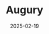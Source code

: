 ---  
layout: startup_page  
title: "Augury"  
id: "augury.com"  
permalink: "/auguryaugury.com02192025/"  
website: "https://augury.com/"  
funding_round: "Series F"  
funding_amount: "$75M"  
investors: "Lightrock, Insight Venture Partners, Eclipse, Qualcomm Ventures, SE Ventures, Qumra Capital"  
about: "Augury develops AI-based hardware that identifies when machines need repairs and what is wrong with them. It uses sensors to monitor machine operations, analyze data, and predict potential failures, helping manufacturers optimize equipment performance and extend its lifespan."  
markets: "AI, Industrial Automation, Manufacturing"  
hq: "New York, New York, United States"  
founded_year: "2011"  
linkedin: "https://www.linkedin.com/company/augury-systems"  
twitter: "https://twitter.com/augurysys"  
instagram: ""  
facebook: "https://www.facebook.com/augurysys"  
crunchbase: "https://www.crunchbase.com/organization/augury-systems"  
pitchbook: "https://pitchbook.com/profiles/company/82952-56"  

date_display: "19-Feb-2025"  
date: "2025-02-19"

# SEO Optimization  
meta_title: "Augury - Series F Funding ($75M)"  
meta_description: "Augury, Augury develops AI-based hardware that identifies when machines need repairs and what is wrong with them. It uses sensors to monitor machine operation..."  
meta_keywords: "Augury, AI, Industrial Automation, Manufacturing, Series F funding"  
canonical_url: "https://startup.projectstartups.com/auguryaugury.com02192025/"  
---